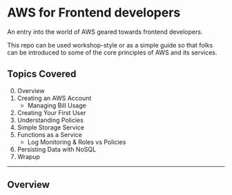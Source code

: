 # AWS for Frontend developers

An entry into the world of AWS geared towards frontend developers.

This repo can be used workshop-style or as a simple guide so that folks can be introduced to some of the core principles of AWS and its services.

## Topics Covered

0. Overview
1. Creating an AWS Account
   - Managing Bill Usage
2. Creating Your First User
3. Understanding Policies
4. Simple Storage Service
5. Functions as a Service
   - Log Monitoring & Roles vs Policies
6. Persisting Data with NoSQL
7. Wrapup

---

## Overview
